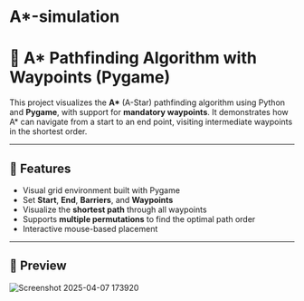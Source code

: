 # A*-simulation
# 🧭 A* Pathfinding Algorithm with Waypoints (Pygame)

This project visualizes the **A\*** (A-Star) pathfinding algorithm using Python and **Pygame**, with support for **mandatory waypoints**. It demonstrates how A* can navigate from a start to an end point, visiting intermediate waypoints in the shortest order.

---

## 🚀 Features

- Visual grid environment built with Pygame
- Set **Start**, **End**, **Barriers**, and **Waypoints**
- Visualize the **shortest path** through all waypoints
- Supports **multiple permutations** to find the optimal path order
- Interactive mouse-based placement

---

## 📸 Preview


![Screenshot 2025-04-07 173920](https://github.com/user-attachments/assets/d9f98cfd-0a89-47e7-846b-c8e0a0466d81)


